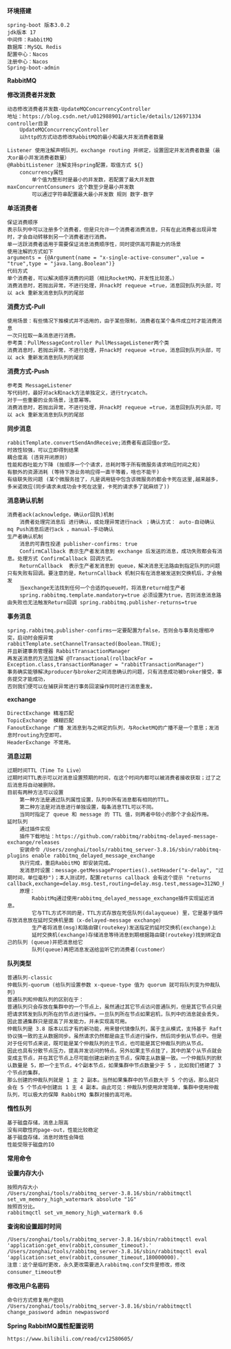 
**环境搭建**
    
    spring-boot 版本3.0.2
    jdk版本 17 
    中间件：RabbitMQ
    数据库：MySQL Redis
    配置中心：Nacos
    注册中心：Nacos
    Spring-boot-admin

**RabbitMQ**

**修改消费者并发数**

    动态修改消费者并发数-UpdateMQConcurrencyController
    地址：https://blog.csdn.net/u012988901/article/details/126971334
    controller目录 
        UpdateMQConcurrencyController 
        以http的方式动态修改RabbitMQ的最小和最大并发消费者数量
    
    Listener 使用注解声明队列，exchange routing 并绑定，设置固定并发消费者数量（最大or最小并发消费者数量）
    @RabbitListener 注解支持spring配置，取值方式 ${} 
        concurrency属性 
            单个值为整形时是最小的并发数，若配置了最大并发数 maxConcurrentConsumers 这个数至少是最小并发数
            可以通过字符串配置最大最小并发数 规则 数字-数字

**单活消费者**
    
    保证消费顺序
    表示队列中可以注册多个消费者，但是只允许一个消费者消费消息，只有在此消费者出现异常时，才会自动转移到另一个消费者进行消费。
    单一活跃消费者适用于需要保证消息消费顺序性，同时提供高可靠能力的场景
    使用注解的方式如下
    arguments = {@Argument(name = "x-single-active-consumer",value = "true",type = "java.lang.Boolean")}
    代码方式
    单个消费者，可以解决顺序消费的问题（相比RocketMQ，并发性比较差。）
    消费消息时，若抛出异常，不进行处理，并nack时 requeue =true，消息回到队列头部，可以 ack 重新发消息到队列的尾部
**消费方式-Pull**

    使用场景：有些情况下推模式并不适用的，由于某些限制，消费者在某个条件成立时才能消费消息
    一次只拉取一条消息进行消费。
    参考类：PullMessageController PullMessageListener两个类
    消费消息时，若抛出异常，不进行处理，并nack时 requeue =true，消息回到队列头部，可以 ack 重新发消息到队列的尾部
**消费方式-Push**

    参考类 MessageListener
    写代码时，最好对ack和nack方法单独定义，进行trycatch。
    对于一些重要的业务场景，注意幂等。
    消费消息时，若抛出异常，不进行处理，并nack时 requeue =true，消息回到队列头部，可以 ack 重新发消息到队列的尾部

**同步消息**
    
    rabbitTemplate.convertSendAndReceive;消费者有返回值or空。
    时效性较强，可以立即得到结果
    耦合度高 (违背开闭原则)
    性能和吞吐能力下降 (按顺序一个个请求，总耗时等于所有微服务请求响应时间之和)
    有额外的资源消耗 (等待下游业务响应得一直干等着，啥也不能干)
    有级联失败问题 (某个微服务挂了，凡是调用链中包含该微服务的都会卡死在这里,越来越多，多米诺效应(同步请求未成功会卡死在这里，卡死的请求多了就麻烦了))

**消息确认机制**
    
    消费者ack(acknowledge，确认or回执)机制
        消费者处理完消息后 进行确认，或处理异常进行nack ；确认方式： auto-自动确认 mq Push消息后进行ack ，manual-手动确认
    生产者确认机制
        消息的可靠性投递 publisher-confirms: true
        ConfirmCallback 表示生产者发消息到 exchange 后发送的消息，成功失败都会有消息。处理方式 ConfirmCallback 回调方式。
        ReturnCallback  表示生产者发消息到 queue，解决消息无法路由到指定队列的问题 只有失败有回调。要注意的是，ReturnCallback 机制只有在消息被发送到交换机后，才会触发
        当exchange无法找到任何一个合适的queue时，将消息return给生产者
        spring.rabbitmq.template.mandatory=true 必须设置为true，否则消息消息路由失败也无法触发Return回调 spring.rabbitmq.publisher-returns=true
**事务消息**

    spring.rabbitmq.publisher-confirms一定要配置为false，否则会与事务处理相冲突，启动时会报异常
    rabbitTemplate.setChannelTransacted(Boolean.TRUE); 
    并且新建事务管理器 RabbitTransactionManager
    再发送消息的方法加注解 @Transactional(rollbackFor = Exception.class,transactionManager = "rabbitTransactionManager")
    事务确实能够解决producer与broker之间消息确认的问题，只有消息成功被broker接受，事务提交才能成功，
    否则我们便可以在捕获异常进行事务回滚操作同时进行消息重发。

**exchange**

    DirectExchange 精准匹配
    TopicExchange  模糊匹配
    FanoutExchange 广播 发消息到与之绑定的队列，与RocketMQ的广播不是一个意思；发消息时routing为空即可。
    HeaderExchange 不常用。

**消息过期**
    
    过期时间TTL（Time To Live）
    过期时间TTL表示可以对消息设置预期的时间，在这个时间内都可以被消费者接收获取；过了之后消息将自动被删除。
    目前有两种方法可以设置
        第一种方法是通过队列属性设置，队列中所有消息都有相同的TTL。
        第二种方法是对消息进行单独设置，每条消息TTL可以不同。
        当同时指定了 queue 和 message 的 TTL 值，则两者中较小的那个才会起作用。
    延时队列
        通过插件实现
        插件下载地址：https://github.com/rabbitmq/rabbitmq-delayed-message-exchange/releases
        安装命令 /Users/zonghai/tools/rabbitmq_server-3.8.16/sbin/rabbitmq-plugins enable rabbitmq_delayed_message_exchange
        执行完成，重启RabbitMQ 即安装完成。
        发消息时设置：message.getMessageProperties().setHeader("x-delay", "过期时间，单位毫秒")；本人测试时，配置returns callback 会有这个提示 "returns callback,exchange=delay.msg.test,routing=delay.msg.test,message=312NO_ROUTE"
        原理：
            RabbitMq通过使用rabbitmq_delayed_message_exchange插件实现延迟消息。
            它与TTL方式不同的是，TTL方式存放在死信队列(dalayqueue) 里，它是基于插件存放消息放在延时交换机里面（x-delayed-message exchange） 
            生产者将消息(msg)和路由键(routekey)发送指定的延时交换机(exchange)上
            延时交换机(exchange)存储消息等待消息到期根据路由键(routekey)找到绑定自己的队列 (queue)并把消息给它
            队列(queue)再把消息发送给监听它的消费者(customer）
**队列类型**  
    
    普通队列-classic
    仲裁队列-quorum (给队列设置参数 x-queue-type 值为 quorum 就可将队列变为仲裁队列)
    普通队列和仲裁队列的区别在于：
    普通队列只会存放在集群中的一个节点上，虽然通过其它节点访问普通队列，但是其它节点只是把请求转发到队列所在的节点进行操作。一旦队列所在节点如果宕机，队列中的消息就会丢失，因此普通集群只是提高了并发能力，并未实现高可用。
    仲裁队列是 3.8 版本以后才有的新功能，用来替代镜像队列，属于主从模式，支持基于 Raft 协议强一致的主从数据同步。虽然请求仍然都是由主节点进行操作，然后同步到从节点中。但是对于任何节点来说，既可能是某个仲裁队列的主节点，也可能是其它仲裁队列的从节点。
    因此也具有分散节点压力，提高并发访问的特点。另外如果主节点挂了，其中的某个从节点就会变成主节点，并在其它节点上尽可能创建出新的主节点，保障主从数量一致。一个仲裁队列的默认数量是 5，即一个主节点，4个副本节点，如果集群中节点数量少于 5 ，比如我们搭建了 3 个节点的集群，
    那么创建的仲裁队列就是 1 主 2 副本。当然如果集群中的节点数大于 5 个的话，那么就只会在 5 个节点中创建出 1 主 4 副本。由此可见：仲裁队列使用非常简单，集群中使用仲裁队列，可以极大的保障 RabbitMQ 集群对接的高可用。

**惰性队列**

    基于磁盘存储，消息上限高 
    没有间歇性的page-out，性能比较稳定
    基于磁盘存储，消息时效性会降低
    性能受限于磁盘的IO




**常用命令**

**设置内存大小**
    
    按照内存大小
    /Users/zonghai/tools/rabbitmq_server-3.8.16/sbin/rabbitmqctl set_vm_memory_high_watermark absolute "1G"
    按照百分比。
    rabbitmqctl set_vm_memory_high_watermark 0.6

**查询和设置超时时间**
    
    /Users/zonghai/tools/rabbitmq_server-3.8.16/sbin/rabbitmqctl eval 'application:get_env(rabbit,consumer_timeout).'
    /Users/zonghai/tools/rabbitmq_server-3.8.16/sbin/rabbitmqctl eval 'application:set_env(rabbit,consumer_timeout,180000000).'
    注意：这个是临时更改，永久更改需要进入rabbitmq.conf文件里修改，修改consumer_timeout参

**修改用户名密码**
    
    命令行方式修复用户密码
    /Users/zonghai/tools/rabbitmq_server-3.8.16/sbin/rabbitmqctl change_password admin newpassword

**Spring RabbitMQ属性配置说明**
    
    https://www.bilibili.com/read/cv12580605/